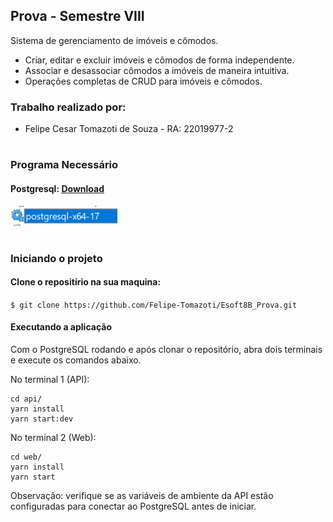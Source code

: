 ## Prova - Semestre VIII

 

Sistema de gerenciamento de imóveis e cômodos.

- Criar, editar e excluir imóveis e cômodos de forma independente.
- Associar e desassociar cômodos a imóveis de maneira intuitiva.
- Operações completas de CRUD para imóveis e cômodos.


### Trabalho realizado por:

- Felipe Cesar Tomazoti de Souza - RA: 22019977-2

#
### Programa Necessário
#### Postgresql: [Download](https://www.postgresql.org/download/)  

![image.png](./image.png)
 

#
### Iniciando o projeto
#### Clone o repositírio na sua maquina: 
`$ git clone https://github.com/Felipe-Tomazoti/Esoft8B_Prova.git`

#### Executando a aplicação

Com o PostgreSQL rodando e após clonar o repositório, abra dois terminais e execute os comandos abaixo.

No terminal 1 (API):
```
cd api/
yarn install
yarn start:dev
```

No terminal 2 (Web):
```
cd web/
yarn install
yarn start
```

Observação: verifique se as variáveis de ambiente da API estão configuradas para conectar ao PostgreSQL antes de iniciar.


